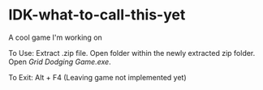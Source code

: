 # IDK-what-to-call-this-yet
A cool game I'm working on


To Use:
Extract .zip file.
Open folder within the newly extracted zip folder.
Open _Grid Dodging Game.exe_.

To Exit:
Alt + F4 (Leaving game not implemented yet)
